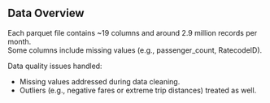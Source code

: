 ## Data Overview  

Each parquet file contains ~19 columns and around 2.9 million records per month.  
Some columns include missing values (e.g., passenger_count, RatecodeID).  

Data quality issues handled:  
- Missing values addressed during data cleaning.  
- Outliers (e.g., negative fares or extreme trip distances) treated as well.  


